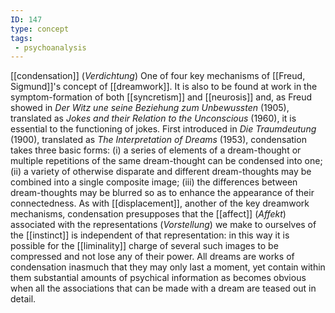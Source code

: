 ```yaml
---
ID: 147
type: concept
tags: 
 - psychoanalysis
---
```


[[condensation]]
(*Verdichtung*) One of four key mechanisms of [[Freud, Sigmund]]'s concept of
[[dreamwork]]. It is also to
be found at work in the symptom-formation of both
[[syncretism]] and
[[neurosis]] and, as Freud
showed in *Der Witz une seine Beziehung zum Unbewussten* (1905),
translated as *Jokes and their Relation to the Unconscious* (1960), it
is essential to the functioning of jokes. First introduced in *Die Traumdeutung* (1900), translated as *The Interpretation of Dreams*
(1953), condensation takes three basic forms: (i) a series of elements
of a dream-thought or multiple repetitions of the same dream-thought can
be condensed into one; (ii) a variety of otherwise disparate and
different dream-thoughts may be combined into a single composite image;
(iii) the differences between dream-thoughts may be blurred so as to
enhance the appearance of their connectedness. As with
[[displacement]], another of
the key dreamwork mechanisms, condensation presupposes that the
[[affect]] (*Affekt*)
associated with the representations (*Vorstellung*) we make to ourselves
of the [[instinct]] is
independent of that representation: in this way it is possible for the
[[liminality]] charge of
several such images to be compressed and not lose any of their power.
All dreams are works of condensation inasmuch that they may only last a
moment, yet contain within them substantial amounts of psychical
information as becomes obvious when all the associations that can be
made with a dream are teased out in detail.
